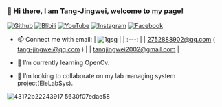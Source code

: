 ### 👋 Hi there, I am Tang-Jingwei, welcome to my page! 

[![Github](https://img.shields.io/badge/-Github-lightgrey)](https://github.com/Tang-JIngWei)
[![Blibili](https://img.shields.io/badge/-Bilibili-ff69b4)](https://space.bilibili.com/649879623?spm_id_from=333.1007.0.0)
[![YouTube](https://img.shields.io/badge/-YouTube-FF0000)](https://www.youtube.com/channel/UCxgnIUNsaw5DqlOR7zAz-UQ)
[![Instagram](https://img.shields.io/badge/-Instagram-EB2DDE)](https://www.instagram.com/tang.jingwei/)
[![Facebook](https://img.shields.io/badge/-FaceBook-blue)](https://www.facebook.com/profile.php?id=100025847011164) 

- 📫 Connect me with email: 
  | ![1gsg](https://user-images.githubusercontent.com/51443742/185310760-1dd3e8c2-71c7-4c34-a15e-0a68135b5bf4.png)  <!-- 签名 -->  |
  | :---: |
  | 2752888902@qq.com ( tang-jingwei@qq.com ) |
  | tangjingwei2002@gmail.com |
 
- 🌱 I’m currently learning OpenCv.
- 👯 I’m looking to collaborate on my lab managing system project(EleLabSys).

 
 ![43172b22243917 5630f07edae58](https://user-images.githubusercontent.com/51443742/185304833-25af6fc6-db39-4adc-a9ba-3402ea0521d0.gif) <!-- Gif -->


<!--
**Tang-JIngWei/Tang-JingWei** is a ✨ _special_ ✨ repository because its `README.md` (this file) appears on your GitHub profile.

Here are some ideas to get you started:

- 🔭 I’m currently working on ...
- 🌱 I’m currently learning ...
- 👯 I’m looking to collaborate on ...
- 🤔 I’m looking for help with ...
- 💬 Ask me about ...
- 📫 How to reach me: ...
- 😄 Pronouns: ...
- ⚡ Fun fact: ...
-->
